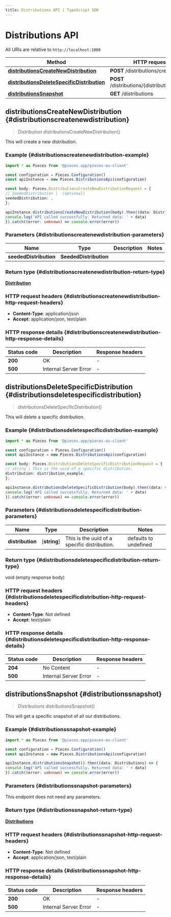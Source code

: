 ```yaml
---
title: Distributions API | TypeScript SDK
---
```


# Distributions API

All URIs are relative to `http://localhost:1000`

Method | HTTP request | Description
------------- | ------------- | -------------
[**distributionsCreateNewDistribution**](DistributionsApi#distributionscreatenewdistribution) | **POST** /distributions/create | /distributions/create [POST]
[**distributionsDeleteSpecificDistribution**](DistributionsApi#distributionsdeletespecificdistribution) | **POST** /distributions/\{distribution\}/delete | /distributions/\{distribution\}/delete [POST]
[**distributionsSnapshot**](DistributionsApi#distributionssnapshot) | **GET** /distributions | /distributions [GET]


## **distributionsCreateNewDistribution** {#distributionscreatenewdistribution}
> Distribution distributionsCreateNewDistribution()

This will create a new distribution.

### Example {#distributionscreatenewdistribution-example}

```typescript
import * as Pieces from '@pieces.app/pieces-os-client'

const configuration = Pieces.Configuration()
const apiInstance = new Pieces.DistributionsApi(configuration)

const body: Pieces.DistributionsCreateNewDistributionRequest = {
// SeededDistribution |  (optional)
seededDistribution: ,
};

apiInstance.distributionsCreateNewDistribution(body).then((data: Distribution) => {
console.log('API called successfully. Returned data: ' + data)
}).catch((error: unknown) => console.error(error))
```

### Parameters {#distributionscreatenewdistribution-parameters}


Name | Type | Description  | Notes
------------- | ------------- | ------------- | -------------
 **seededDistribution** | **SeededDistribution**|  |


### Return type {#distributionscreatenewdistribution-return-type}

[**Distribution**](../models/Distribution)

### HTTP request headers {#distributionscreatenewdistribution-http-request-headers}

- **Content-Type**: application/json
- **Accept**: application/json, text/plain


### HTTP response details {#distributionscreatenewdistribution-http-response-details}
| Status code | Description | Response headers
|-------------|-------------|------------------
**200** | OK |  -  |
**500** | Internal Server Error |  -  |

## **distributionsDeleteSpecificDistribution** {#distributionsdeletespecificdistribution}
> distributionsDeleteSpecificDistribution()

This will delete a specific distribution.

### Example {#distributionsdeletespecificdistribution-example}

```typescript
import * as Pieces from '@pieces.app/pieces-os-client'

const configuration = Pieces.Configuration()
const apiInstance = new Pieces.DistributionsApi(configuration)

const body: Pieces.DistributionsDeleteSpecificDistributionRequest = {
// string | This is the uuid of a specific distribution.
distribution: distribution_example,
};

apiInstance.distributionsDeleteSpecificDistribution(body).then((data: void (empty response body)) => {
console.log('API called successfully. Returned data: ' + data)
}).catch((error: unknown) => console.error(error))
```

### Parameters {#distributionsdeletespecificdistribution-parameters}


Name | Type | Description  | Notes
------------- | ------------- | ------------- | -------------
 **distribution** | [**string**] | This is the uuid of a specific distribution. | defaults to undefined


### Return type {#distributionsdeletespecificdistribution-return-type}

void (empty response body)

### HTTP request headers {#distributionsdeletespecificdistribution-http-request-headers}

- **Content-Type**: Not defined
- **Accept**: text/plain


### HTTP response details {#distributionsdeletespecificdistribution-http-response-details}
| Status code | Description | Response headers
|-------------|-------------|------------------
**204** | No Content |  -  |
**500** | Internal Server Error |  -  |

## **distributionsSnapshot** {#distributionssnapshot}
> Distributions distributionsSnapshot()

This will get a specific snapshot of all our distributions.

### Example {#distributionssnapshot-example}

```typescript
import * as Pieces from '@pieces.app/pieces-os-client'

const configuration = Pieces.Configuration()
const apiInstance = new Pieces.DistributionsApi(configuration)

apiInstance.distributionsSnapshot().then((data: Distributions) => {
console.log('API called successfully. Returned data: ' + data)
}).catch((error: unknown) => console.error(error))
```

### Parameters {#distributionssnapshot-parameters}

This endpoint does not need any parameters.


### Return type {#distributionssnapshot-return-type}

[**Distributions**](../models/Distributions)

### HTTP request headers {#distributionssnapshot-http-request-headers}

- **Content-Type**: Not defined
- **Accept**: application/json, text/plain


### HTTP response details {#distributionssnapshot-http-response-details}
| Status code | Description | Response headers
|-------------|-------------|------------------
**200** | OK |  -  |
**500** | Internal Server Error |  -  |


